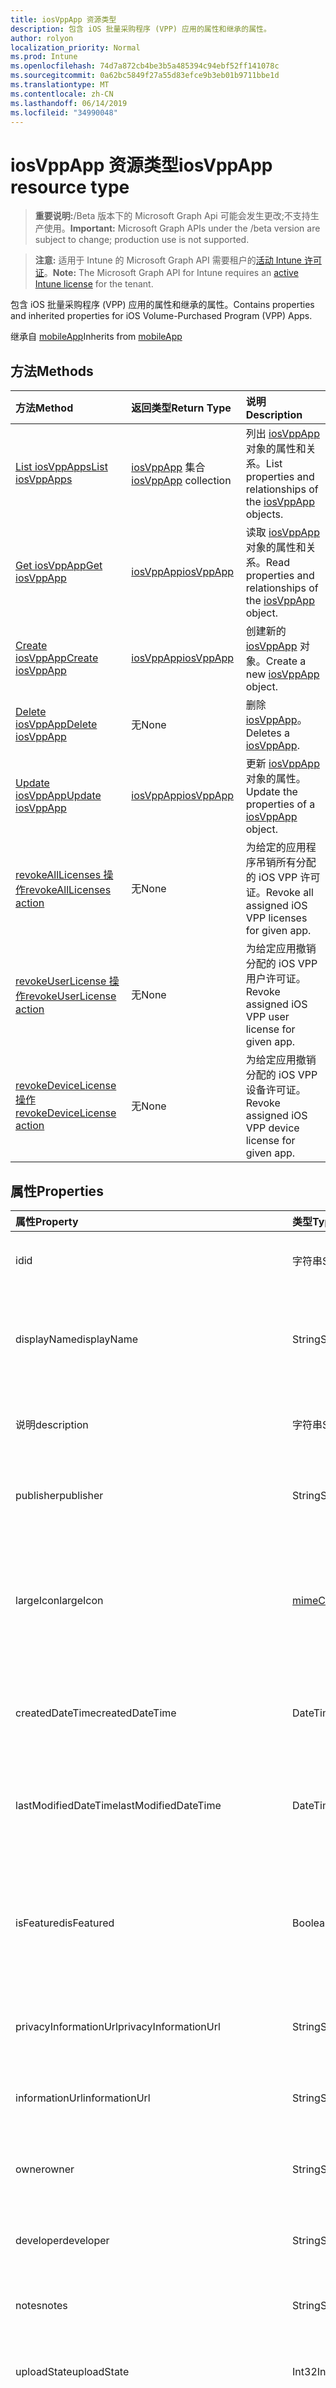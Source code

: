 ```yaml
---
title: iosVppApp 资源类型
description: 包含 iOS 批量采购程序 (VPP) 应用的属性和继承的属性。
author: rolyon
localization_priority: Normal
ms.prod: Intune
ms.openlocfilehash: 74d7a872cb4be3b5a485394c94ebf52ff141078c
ms.sourcegitcommit: 0a62bc5849f27a55d83efce9b3eb01b9711bbe1d
ms.translationtype: MT
ms.contentlocale: zh-CN
ms.lasthandoff: 06/14/2019
ms.locfileid: "34990048"
---
```

# <a name="iosvppapp-resource-type"></a><span data-ttu-id="be109-103">iosVppApp 资源类型</span><span class="sxs-lookup"><span data-stu-id="be109-103">iosVppApp resource type</span></span>

> <span data-ttu-id="be109-104">**重要说明:**/Beta 版本下的 Microsoft Graph Api 可能会发生更改;不支持生产使用。</span><span class="sxs-lookup"><span data-stu-id="be109-104">**Important:** Microsoft Graph APIs under the /beta version are subject to change; production use is not supported.</span></span>

> <span data-ttu-id="be109-105">**注意:** 适用于 Intune 的 Microsoft Graph API 需要租户的[活动 Intune 许可证](https://go.microsoft.com/fwlink/?linkid=839381)。</span><span class="sxs-lookup"><span data-stu-id="be109-105">**Note:** The Microsoft Graph API for Intune requires an [active Intune license](https://go.microsoft.com/fwlink/?linkid=839381) for the tenant.</span></span>

<span data-ttu-id="be109-106">包含 iOS 批量采购程序 (VPP) 应用的属性和继承的属性。</span><span class="sxs-lookup"><span data-stu-id="be109-106">Contains properties and inherited properties for iOS Volume-Purchased Program (VPP) Apps.</span></span>


<span data-ttu-id="be109-107">继承自 [mobileApp](../resources/intune-apps-mobileapp.md)</span><span class="sxs-lookup"><span data-stu-id="be109-107">Inherits from [mobileApp](../resources/intune-apps-mobileapp.md)</span></span>

## <a name="methods"></a><span data-ttu-id="be109-108">方法</span><span class="sxs-lookup"><span data-stu-id="be109-108">Methods</span></span>
|<span data-ttu-id="be109-109">方法</span><span class="sxs-lookup"><span data-stu-id="be109-109">Method</span></span>|<span data-ttu-id="be109-110">返回类型</span><span class="sxs-lookup"><span data-stu-id="be109-110">Return Type</span></span>|<span data-ttu-id="be109-111">说明</span><span class="sxs-lookup"><span data-stu-id="be109-111">Description</span></span>|
|:---|:---|:---|
|[<span data-ttu-id="be109-112">List iosVppApps</span><span class="sxs-lookup"><span data-stu-id="be109-112">List iosVppApps</span></span>](../api/intune-apps-iosvppapp-list.md)|<span data-ttu-id="be109-113">[iosVppApp](../resources/intune-apps-iosvppapp.md) 集合</span><span class="sxs-lookup"><span data-stu-id="be109-113">[iosVppApp](../resources/intune-apps-iosvppapp.md) collection</span></span>|<span data-ttu-id="be109-114">列出 [iosVppApp](../resources/intune-apps-iosvppapp.md) 对象的属性和关系。</span><span class="sxs-lookup"><span data-stu-id="be109-114">List properties and relationships of the [iosVppApp](../resources/intune-apps-iosvppapp.md) objects.</span></span>|
|[<span data-ttu-id="be109-115">Get iosVppApp</span><span class="sxs-lookup"><span data-stu-id="be109-115">Get iosVppApp</span></span>](../api/intune-apps-iosvppapp-get.md)|[<span data-ttu-id="be109-116">iosVppApp</span><span class="sxs-lookup"><span data-stu-id="be109-116">iosVppApp</span></span>](../resources/intune-apps-iosvppapp.md)|<span data-ttu-id="be109-117">读取 [iosVppApp](../resources/intune-apps-iosvppapp.md) 对象的属性和关系。</span><span class="sxs-lookup"><span data-stu-id="be109-117">Read properties and relationships of the [iosVppApp](../resources/intune-apps-iosvppapp.md) object.</span></span>|
|[<span data-ttu-id="be109-118">Create iosVppApp</span><span class="sxs-lookup"><span data-stu-id="be109-118">Create iosVppApp</span></span>](../api/intune-apps-iosvppapp-create.md)|[<span data-ttu-id="be109-119">iosVppApp</span><span class="sxs-lookup"><span data-stu-id="be109-119">iosVppApp</span></span>](../resources/intune-apps-iosvppapp.md)|<span data-ttu-id="be109-120">创建新的 [iosVppApp](../resources/intune-apps-iosvppapp.md) 对象。</span><span class="sxs-lookup"><span data-stu-id="be109-120">Create a new [iosVppApp](../resources/intune-apps-iosvppapp.md) object.</span></span>|
|[<span data-ttu-id="be109-121">Delete iosVppApp</span><span class="sxs-lookup"><span data-stu-id="be109-121">Delete iosVppApp</span></span>](../api/intune-apps-iosvppapp-delete.md)|<span data-ttu-id="be109-122">无</span><span class="sxs-lookup"><span data-stu-id="be109-122">None</span></span>|<span data-ttu-id="be109-123">删除 [iosVppApp](../resources/intune-apps-iosvppapp.md)。</span><span class="sxs-lookup"><span data-stu-id="be109-123">Deletes a [iosVppApp](../resources/intune-apps-iosvppapp.md).</span></span>|
|[<span data-ttu-id="be109-124">Update iosVppApp</span><span class="sxs-lookup"><span data-stu-id="be109-124">Update iosVppApp</span></span>](../api/intune-apps-iosvppapp-update.md)|[<span data-ttu-id="be109-125">iosVppApp</span><span class="sxs-lookup"><span data-stu-id="be109-125">iosVppApp</span></span>](../resources/intune-apps-iosvppapp.md)|<span data-ttu-id="be109-126">更新 [iosVppApp](../resources/intune-apps-iosvppapp.md) 对象的属性。</span><span class="sxs-lookup"><span data-stu-id="be109-126">Update the properties of a [iosVppApp](../resources/intune-apps-iosvppapp.md) object.</span></span>|
|[<span data-ttu-id="be109-127">revokeAllLicenses 操作</span><span class="sxs-lookup"><span data-stu-id="be109-127">revokeAllLicenses action</span></span>](../api/intune-apps-iosvppapp-revokealllicenses.md)|<span data-ttu-id="be109-128">无</span><span class="sxs-lookup"><span data-stu-id="be109-128">None</span></span>|<span data-ttu-id="be109-129">为给定的应用程序吊销所有分配的 iOS VPP 许可证。</span><span class="sxs-lookup"><span data-stu-id="be109-129">Revoke all assigned iOS VPP licenses for given app.</span></span>|
|[<span data-ttu-id="be109-130">revokeUserLicense 操作</span><span class="sxs-lookup"><span data-stu-id="be109-130">revokeUserLicense action</span></span>](../api/intune-apps-iosvppapp-revokeuserlicense.md)|<span data-ttu-id="be109-131">无</span><span class="sxs-lookup"><span data-stu-id="be109-131">None</span></span>|<span data-ttu-id="be109-132">为给定应用撤销分配的 iOS VPP 用户许可证。</span><span class="sxs-lookup"><span data-stu-id="be109-132">Revoke assigned iOS VPP user license for given app.</span></span>|
|[<span data-ttu-id="be109-133">revokeDeviceLicense 操作</span><span class="sxs-lookup"><span data-stu-id="be109-133">revokeDeviceLicense action</span></span>](../api/intune-apps-iosvppapp-revokedevicelicense.md)|<span data-ttu-id="be109-134">无</span><span class="sxs-lookup"><span data-stu-id="be109-134">None</span></span>|<span data-ttu-id="be109-135">为给定应用撤销分配的 iOS VPP 设备许可证。</span><span class="sxs-lookup"><span data-stu-id="be109-135">Revoke assigned iOS VPP device license for given app.</span></span>|

## <a name="properties"></a><span data-ttu-id="be109-136">属性</span><span class="sxs-lookup"><span data-stu-id="be109-136">Properties</span></span>
|<span data-ttu-id="be109-137">属性</span><span class="sxs-lookup"><span data-stu-id="be109-137">Property</span></span>|<span data-ttu-id="be109-138">类型</span><span class="sxs-lookup"><span data-stu-id="be109-138">Type</span></span>|<span data-ttu-id="be109-139">说明</span><span class="sxs-lookup"><span data-stu-id="be109-139">Description</span></span>|
|:---|:---|:---|
|<span data-ttu-id="be109-140">id</span><span class="sxs-lookup"><span data-stu-id="be109-140">id</span></span>|<span data-ttu-id="be109-141">字符串</span><span class="sxs-lookup"><span data-stu-id="be109-141">String</span></span>|<span data-ttu-id="be109-142">实体的键。</span><span class="sxs-lookup"><span data-stu-id="be109-142">Key of the entity.</span></span> <span data-ttu-id="be109-143">继承自 [mobileApp](../resources/intune-apps-mobileapp.md)</span><span class="sxs-lookup"><span data-stu-id="be109-143">Inherited from [mobileApp](../resources/intune-apps-mobileapp.md)</span></span>|
|<span data-ttu-id="be109-144">displayName</span><span class="sxs-lookup"><span data-stu-id="be109-144">displayName</span></span>|<span data-ttu-id="be109-145">String</span><span class="sxs-lookup"><span data-stu-id="be109-145">String</span></span>|<span data-ttu-id="be109-146">管理员提供或导入的应用标题。</span><span class="sxs-lookup"><span data-stu-id="be109-146">The admin provided or imported title of the app.</span></span> <span data-ttu-id="be109-147">继承自 [mobileApp](../resources/intune-apps-mobileapp.md)</span><span class="sxs-lookup"><span data-stu-id="be109-147">Inherited from [mobileApp](../resources/intune-apps-mobileapp.md)</span></span>|
|<span data-ttu-id="be109-148">说明</span><span class="sxs-lookup"><span data-stu-id="be109-148">description</span></span>|<span data-ttu-id="be109-149">字符串</span><span class="sxs-lookup"><span data-stu-id="be109-149">String</span></span>|<span data-ttu-id="be109-150">应用的说明。</span><span class="sxs-lookup"><span data-stu-id="be109-150">The description of the app.</span></span> <span data-ttu-id="be109-151">继承自 [mobileApp](../resources/intune-apps-mobileapp.md)</span><span class="sxs-lookup"><span data-stu-id="be109-151">Inherited from [mobileApp](../resources/intune-apps-mobileapp.md)</span></span>|
|<span data-ttu-id="be109-152">publisher</span><span class="sxs-lookup"><span data-stu-id="be109-152">publisher</span></span>|<span data-ttu-id="be109-153">String</span><span class="sxs-lookup"><span data-stu-id="be109-153">String</span></span>|<span data-ttu-id="be109-154">应用的发布者。</span><span class="sxs-lookup"><span data-stu-id="be109-154">The publisher of the app.</span></span> <span data-ttu-id="be109-155">继承自 [mobileApp](../resources/intune-apps-mobileapp.md)</span><span class="sxs-lookup"><span data-stu-id="be109-155">Inherited from [mobileApp](../resources/intune-apps-mobileapp.md)</span></span>|
|<span data-ttu-id="be109-156">largeIcon</span><span class="sxs-lookup"><span data-stu-id="be109-156">largeIcon</span></span>|[<span data-ttu-id="be109-157">mimeContent</span><span class="sxs-lookup"><span data-stu-id="be109-157">mimeContent</span></span>](../resources/intune-shared-mimecontent.md)|<span data-ttu-id="be109-158">要显示在应用详细信息中并用于图标上传的大图标。</span><span class="sxs-lookup"><span data-stu-id="be109-158">The large icon, to be displayed in the app details and used for upload of the icon.</span></span> <span data-ttu-id="be109-159">继承自 [mobileApp](../resources/intune-apps-mobileapp.md)</span><span class="sxs-lookup"><span data-stu-id="be109-159">Inherited from [mobileApp](../resources/intune-apps-mobileapp.md)</span></span>|
|<span data-ttu-id="be109-160">createdDateTime</span><span class="sxs-lookup"><span data-stu-id="be109-160">createdDateTime</span></span>|<span data-ttu-id="be109-161">DateTimeOffset</span><span class="sxs-lookup"><span data-stu-id="be109-161">DateTimeOffset</span></span>|<span data-ttu-id="be109-162">创建应用的日期和时间。</span><span class="sxs-lookup"><span data-stu-id="be109-162">The date and time the app was created.</span></span> <span data-ttu-id="be109-163">继承自 [mobileApp](../resources/intune-apps-mobileapp.md)</span><span class="sxs-lookup"><span data-stu-id="be109-163">Inherited from [mobileApp](../resources/intune-apps-mobileapp.md)</span></span>|
|<span data-ttu-id="be109-164">lastModifiedDateTime</span><span class="sxs-lookup"><span data-stu-id="be109-164">lastModifiedDateTime</span></span>|<span data-ttu-id="be109-165">DateTimeOffset</span><span class="sxs-lookup"><span data-stu-id="be109-165">DateTimeOffset</span></span>|<span data-ttu-id="be109-166">上次修改应用的日期和时间。</span><span class="sxs-lookup"><span data-stu-id="be109-166">The date and time the app was last modified.</span></span> <span data-ttu-id="be109-167">继承自 [mobileApp](../resources/intune-apps-mobileapp.md)</span><span class="sxs-lookup"><span data-stu-id="be109-167">Inherited from [mobileApp](../resources/intune-apps-mobileapp.md)</span></span>|
|<span data-ttu-id="be109-168">isFeatured</span><span class="sxs-lookup"><span data-stu-id="be109-168">isFeatured</span></span>|<span data-ttu-id="be109-169">Boolean</span><span class="sxs-lookup"><span data-stu-id="be109-169">Boolean</span></span>|<span data-ttu-id="be109-170">指示应用是否被管理员标记为特色的值。继承自 [mobileApp](../resources/intune-apps-mobileapp.md)</span><span class="sxs-lookup"><span data-stu-id="be109-170">The value indicating whether the app is marked as featured by the admin. Inherited from [mobileApp](../resources/intune-apps-mobileapp.md)</span></span>|
|<span data-ttu-id="be109-171">privacyInformationUrl</span><span class="sxs-lookup"><span data-stu-id="be109-171">privacyInformationUrl</span></span>|<span data-ttu-id="be109-172">String</span><span class="sxs-lookup"><span data-stu-id="be109-172">String</span></span>|<span data-ttu-id="be109-173">隐私声明 URL。</span><span class="sxs-lookup"><span data-stu-id="be109-173">The privacy statement Url.</span></span> <span data-ttu-id="be109-174">继承自 [mobileApp](../resources/intune-apps-mobileapp.md)</span><span class="sxs-lookup"><span data-stu-id="be109-174">Inherited from [mobileApp](../resources/intune-apps-mobileapp.md)</span></span>|
|<span data-ttu-id="be109-175">informationUrl</span><span class="sxs-lookup"><span data-stu-id="be109-175">informationUrl</span></span>|<span data-ttu-id="be109-176">String</span><span class="sxs-lookup"><span data-stu-id="be109-176">String</span></span>|<span data-ttu-id="be109-177">详细信息 URL。</span><span class="sxs-lookup"><span data-stu-id="be109-177">The more information Url.</span></span> <span data-ttu-id="be109-178">继承自 [mobileApp](../resources/intune-apps-mobileapp.md)</span><span class="sxs-lookup"><span data-stu-id="be109-178">Inherited from [mobileApp](../resources/intune-apps-mobileapp.md)</span></span>|
|<span data-ttu-id="be109-179">owner</span><span class="sxs-lookup"><span data-stu-id="be109-179">owner</span></span>|<span data-ttu-id="be109-180">String</span><span class="sxs-lookup"><span data-stu-id="be109-180">String</span></span>|<span data-ttu-id="be109-181">应用的所有者。</span><span class="sxs-lookup"><span data-stu-id="be109-181">The owner of the app.</span></span> <span data-ttu-id="be109-182">继承自 [mobileApp](../resources/intune-apps-mobileapp.md)</span><span class="sxs-lookup"><span data-stu-id="be109-182">Inherited from [mobileApp](../resources/intune-apps-mobileapp.md)</span></span>|
|<span data-ttu-id="be109-183">developer</span><span class="sxs-lookup"><span data-stu-id="be109-183">developer</span></span>|<span data-ttu-id="be109-184">String</span><span class="sxs-lookup"><span data-stu-id="be109-184">String</span></span>|<span data-ttu-id="be109-185">应用的开发者。</span><span class="sxs-lookup"><span data-stu-id="be109-185">The developer of the app.</span></span> <span data-ttu-id="be109-186">继承自 [mobileApp](../resources/intune-apps-mobileapp.md)</span><span class="sxs-lookup"><span data-stu-id="be109-186">Inherited from [mobileApp](../resources/intune-apps-mobileapp.md)</span></span>|
|<span data-ttu-id="be109-187">notes</span><span class="sxs-lookup"><span data-stu-id="be109-187">notes</span></span>|<span data-ttu-id="be109-188">String</span><span class="sxs-lookup"><span data-stu-id="be109-188">String</span></span>|<span data-ttu-id="be109-189">应用的备注。</span><span class="sxs-lookup"><span data-stu-id="be109-189">Notes for the app.</span></span> <span data-ttu-id="be109-190">继承自 [mobileApp](../resources/intune-apps-mobileapp.md)</span><span class="sxs-lookup"><span data-stu-id="be109-190">Inherited from [mobileApp](../resources/intune-apps-mobileapp.md)</span></span>|
|<span data-ttu-id="be109-191">uploadState</span><span class="sxs-lookup"><span data-stu-id="be109-191">uploadState</span></span>|<span data-ttu-id="be109-192">Int32</span><span class="sxs-lookup"><span data-stu-id="be109-192">Int32</span></span>|<span data-ttu-id="be109-193">上载状态。</span><span class="sxs-lookup"><span data-stu-id="be109-193">The upload state.</span></span> <span data-ttu-id="be109-194">继承自 [mobileApp](../resources/intune-apps-mobileapp.md)</span><span class="sxs-lookup"><span data-stu-id="be109-194">Inherited from [mobileApp](../resources/intune-apps-mobileapp.md)</span></span>|
|<span data-ttu-id="be109-195">publishingState</span><span class="sxs-lookup"><span data-stu-id="be109-195">publishingState</span></span>|[<span data-ttu-id="be109-196">mobileAppPublishingState</span><span class="sxs-lookup"><span data-stu-id="be109-196">mobileAppPublishingState</span></span>](../resources/intune-apps-mobileapppublishingstate.md)|<span data-ttu-id="be109-197">应用的发布状态。</span><span class="sxs-lookup"><span data-stu-id="be109-197">The publishing state for the app.</span></span> <span data-ttu-id="be109-198">除非应用已发布，否则无法分配应用。</span><span class="sxs-lookup"><span data-stu-id="be109-198">The app cannot be assigned unless the app is published.</span></span> <span data-ttu-id="be109-199">继承自[mobileApp](../resources/intune-apps-mobileapp.md)。</span><span class="sxs-lookup"><span data-stu-id="be109-199">Inherited from [mobileApp](../resources/intune-apps-mobileapp.md).</span></span> <span data-ttu-id="be109-200">可取值为：`notPublished`、`processing`、`published`。</span><span class="sxs-lookup"><span data-stu-id="be109-200">Possible values are: `notPublished`, `processing`, `published`.</span></span>|
|<span data-ttu-id="be109-201">isAssigned</span><span class="sxs-lookup"><span data-stu-id="be109-201">isAssigned</span></span>|<span data-ttu-id="be109-202">Boolean</span><span class="sxs-lookup"><span data-stu-id="be109-202">Boolean</span></span>|<span data-ttu-id="be109-203">指示是否至少向一个组分配了应用程序的值。</span><span class="sxs-lookup"><span data-stu-id="be109-203">The value indicating whether the app is assigned to at least one group.</span></span> <span data-ttu-id="be109-204">继承自 [mobileApp](../resources/intune-apps-mobileapp.md)</span><span class="sxs-lookup"><span data-stu-id="be109-204">Inherited from [mobileApp](../resources/intune-apps-mobileapp.md)</span></span>|
|<span data-ttu-id="be109-205">roleScopeTagIds</span><span class="sxs-lookup"><span data-stu-id="be109-205">roleScopeTagIds</span></span>|<span data-ttu-id="be109-206">String collection</span><span class="sxs-lookup"><span data-stu-id="be109-206">String collection</span></span>|<span data-ttu-id="be109-207">此移动应用的作用域标记 id 列表。</span><span class="sxs-lookup"><span data-stu-id="be109-207">List of scope tag ids for this mobile app.</span></span> <span data-ttu-id="be109-208">继承自 [mobileApp](../resources/intune-apps-mobileapp.md)</span><span class="sxs-lookup"><span data-stu-id="be109-208">Inherited from [mobileApp](../resources/intune-apps-mobileapp.md)</span></span>|
|<span data-ttu-id="be109-209">dependentAppCount</span><span class="sxs-lookup"><span data-stu-id="be109-209">dependentAppCount</span></span>|<span data-ttu-id="be109-210">Int32</span><span class="sxs-lookup"><span data-stu-id="be109-210">Int32</span></span>|<span data-ttu-id="be109-211">子应用程序的依赖项总数。</span><span class="sxs-lookup"><span data-stu-id="be109-211">The total number of dependencies the child app has.</span></span> <span data-ttu-id="be109-212">继承自 [mobileApp](../resources/intune-apps-mobileapp.md)</span><span class="sxs-lookup"><span data-stu-id="be109-212">Inherited from [mobileApp](../resources/intune-apps-mobileapp.md)</span></span>|
|<span data-ttu-id="be109-213">usedLicenseCount</span><span class="sxs-lookup"><span data-stu-id="be109-213">usedLicenseCount</span></span>|<span data-ttu-id="be109-214">Int32</span><span class="sxs-lookup"><span data-stu-id="be109-214">Int32</span></span>|<span data-ttu-id="be109-215">使用中的 VPP 许可证数量。</span><span class="sxs-lookup"><span data-stu-id="be109-215">The number of VPP licenses in use.</span></span>|
|<span data-ttu-id="be109-216">totalLicenseCount</span><span class="sxs-lookup"><span data-stu-id="be109-216">totalLicenseCount</span></span>|<span data-ttu-id="be109-217">Int32</span><span class="sxs-lookup"><span data-stu-id="be109-217">Int32</span></span>|<span data-ttu-id="be109-218">VPP 许可证的总数。</span><span class="sxs-lookup"><span data-stu-id="be109-218">The total number of VPP licenses.</span></span>|
|<span data-ttu-id="be109-219">releaseDateTime</span><span class="sxs-lookup"><span data-stu-id="be109-219">releaseDateTime</span></span>|<span data-ttu-id="be109-220">DateTimeOffset</span><span class="sxs-lookup"><span data-stu-id="be109-220">DateTimeOffset</span></span>|<span data-ttu-id="be109-221">VPP 应用程序的发布日期和时间。</span><span class="sxs-lookup"><span data-stu-id="be109-221">The VPP application release date and time.</span></span>|
|<span data-ttu-id="be109-222">appStoreUrl</span><span class="sxs-lookup"><span data-stu-id="be109-222">appStoreUrl</span></span>|<span data-ttu-id="be109-223">String</span><span class="sxs-lookup"><span data-stu-id="be109-223">String</span></span>|<span data-ttu-id="be109-224">存储 URL。</span><span class="sxs-lookup"><span data-stu-id="be109-224">The store URL.</span></span>|
|<span data-ttu-id="be109-225">licensingType</span><span class="sxs-lookup"><span data-stu-id="be109-225">licensingType</span></span>|[<span data-ttu-id="be109-226">vppLicensingType</span><span class="sxs-lookup"><span data-stu-id="be109-226">vppLicensingType</span></span>](../resources/intune-apps-vpplicensingtype.md)|<span data-ttu-id="be109-227">受支持的许可证类型。</span><span class="sxs-lookup"><span data-stu-id="be109-227">The supported License Type.</span></span>|
|<span data-ttu-id="be109-228">applicableDeviceType</span><span class="sxs-lookup"><span data-stu-id="be109-228">applicableDeviceType</span></span>|[<span data-ttu-id="be109-229">iosDeviceType</span><span class="sxs-lookup"><span data-stu-id="be109-229">iosDeviceType</span></span>](../resources/intune-apps-iosdevicetype.md)|<span data-ttu-id="be109-230">适用的 iOS 设备类型。</span><span class="sxs-lookup"><span data-stu-id="be109-230">The applicable iOS Device Type.</span></span>|
|<span data-ttu-id="be109-231">vppTokenOrganizationName</span><span class="sxs-lookup"><span data-stu-id="be109-231">vppTokenOrganizationName</span></span>|<span data-ttu-id="be109-232">String</span><span class="sxs-lookup"><span data-stu-id="be109-232">String</span></span>|<span data-ttu-id="be109-233">与 Apple Volume Purchase Program 令牌关联的组织</span><span class="sxs-lookup"><span data-stu-id="be109-233">The organization associated with the Apple Volume Purchase Program Token</span></span>|
|<span data-ttu-id="be109-234">vppTokenAccountType</span><span class="sxs-lookup"><span data-stu-id="be109-234">vppTokenAccountType</span></span>|[<span data-ttu-id="be109-235">vppTokenAccountType</span><span class="sxs-lookup"><span data-stu-id="be109-235">vppTokenAccountType</span></span>](../resources/intune-shared-vpptokenaccounttype.md)|<span data-ttu-id="be109-236">与给定的 Apple Volume Purchase Program 令牌关联的批量购买计划的类型。</span><span class="sxs-lookup"><span data-stu-id="be109-236">The type of volume purchase program which the given Apple Volume Purchase Program Token is associated with.</span></span> <span data-ttu-id="be109-237">可取值为：`business`、`education`。</span><span class="sxs-lookup"><span data-stu-id="be109-237">Possible values are: `business`, `education`.</span></span> <span data-ttu-id="be109-238">可取值为：`business`、`education`。</span><span class="sxs-lookup"><span data-stu-id="be109-238">Possible values are: `business`, `education`.</span></span>|
|<span data-ttu-id="be109-239">vppTokenAppleId</span><span class="sxs-lookup"><span data-stu-id="be109-239">vppTokenAppleId</span></span>|<span data-ttu-id="be109-240">String</span><span class="sxs-lookup"><span data-stu-id="be109-240">String</span></span>|<span data-ttu-id="be109-241">与给定的 Apple Volume Purchase Program 令牌关联的 Apple ID。</span><span class="sxs-lookup"><span data-stu-id="be109-241">The Apple Id associated with the given Apple Volume Purchase Program Token.</span></span>|
|<span data-ttu-id="be109-242">bundleId</span><span class="sxs-lookup"><span data-stu-id="be109-242">bundleId</span></span>|<span data-ttu-id="be109-243">String</span><span class="sxs-lookup"><span data-stu-id="be109-243">String</span></span>|<span data-ttu-id="be109-244">标识名称。</span><span class="sxs-lookup"><span data-stu-id="be109-244">The Identity Name.</span></span>|
|<span data-ttu-id="be109-245">vppTokenId</span><span class="sxs-lookup"><span data-stu-id="be109-245">vppTokenId</span></span>|<span data-ttu-id="be109-246">String</span><span class="sxs-lookup"><span data-stu-id="be109-246">String</span></span>|<span data-ttu-id="be109-247">与此应用程序关联的 VPP 令牌的标识符。</span><span class="sxs-lookup"><span data-stu-id="be109-247">Identifier of the VPP token associated with this app.</span></span>|
|<span data-ttu-id="be109-248">revokeLicenseActionResults</span><span class="sxs-lookup"><span data-stu-id="be109-248">revokeLicenseActionResults</span></span>|<span data-ttu-id="be109-249">[iosVppAppRevokeLicensesActionResult](../resources/intune-apps-iosvppapprevokelicensesactionresult.md)集合</span><span class="sxs-lookup"><span data-stu-id="be109-249">[iosVppAppRevokeLicensesActionResult](../resources/intune-apps-iosvppapprevokelicensesactionresult.md) collection</span></span>|<span data-ttu-id="be109-250">对此应用吊销许可证操作的结果。</span><span class="sxs-lookup"><span data-stu-id="be109-250">Results of revoke license actions on this app.</span></span>|

## <a name="relationships"></a><span data-ttu-id="be109-251">关系</span><span class="sxs-lookup"><span data-stu-id="be109-251">Relationships</span></span>
|<span data-ttu-id="be109-252">关系</span><span class="sxs-lookup"><span data-stu-id="be109-252">Relationship</span></span>|<span data-ttu-id="be109-253">类型</span><span class="sxs-lookup"><span data-stu-id="be109-253">Type</span></span>|<span data-ttu-id="be109-254">说明</span><span class="sxs-lookup"><span data-stu-id="be109-254">Description</span></span>|
|:---|:---|:---|
|<span data-ttu-id="be109-255">categories</span><span class="sxs-lookup"><span data-stu-id="be109-255">categories</span></span>|<span data-ttu-id="be109-256">[mobileAppCategory](../resources/intune-apps-mobileappcategory.md) 集合</span><span class="sxs-lookup"><span data-stu-id="be109-256">[mobileAppCategory](../resources/intune-apps-mobileappcategory.md) collection</span></span>|<span data-ttu-id="be109-257">此应用的类别列表。</span><span class="sxs-lookup"><span data-stu-id="be109-257">The list of categories for this app.</span></span> <span data-ttu-id="be109-258">继承自 [mobileApp](../resources/intune-apps-mobileapp.md)</span><span class="sxs-lookup"><span data-stu-id="be109-258">Inherited from [mobileApp](../resources/intune-apps-mobileapp.md)</span></span>|
|<span data-ttu-id="be109-259">assignments</span><span class="sxs-lookup"><span data-stu-id="be109-259">assignments</span></span>|<span data-ttu-id="be109-260">[mobileAppAssignment](../resources/intune-apps-mobileappassignment.md) 集合</span><span class="sxs-lookup"><span data-stu-id="be109-260">[mobileAppAssignment](../resources/intune-apps-mobileappassignment.md) collection</span></span>|<span data-ttu-id="be109-261">此移动应用的组分配的列表。</span><span class="sxs-lookup"><span data-stu-id="be109-261">The list of group assignments for this mobile app.</span></span> <span data-ttu-id="be109-262">继承自 [mobileApp](../resources/intune-apps-mobileapp.md)</span><span class="sxs-lookup"><span data-stu-id="be109-262">Inherited from [mobileApp](../resources/intune-apps-mobileapp.md)</span></span>|
|<span data-ttu-id="be109-263">installSummary</span><span class="sxs-lookup"><span data-stu-id="be109-263">installSummary</span></span>|[<span data-ttu-id="be109-264">mobileAppInstallSummary</span><span class="sxs-lookup"><span data-stu-id="be109-264">mobileAppInstallSummary</span></span>](../resources/intune-apps-mobileappinstallsummary.md)|<span data-ttu-id="be109-265">移动应用安装摘要。</span><span class="sxs-lookup"><span data-stu-id="be109-265">Mobile App Install Summary.</span></span> <span data-ttu-id="be109-266">继承自 [mobileApp](../resources/intune-apps-mobileapp.md)</span><span class="sxs-lookup"><span data-stu-id="be109-266">Inherited from [mobileApp](../resources/intune-apps-mobileapp.md)</span></span>|
|<span data-ttu-id="be109-267">deviceStatuses</span><span class="sxs-lookup"><span data-stu-id="be109-267">deviceStatuses</span></span>|<span data-ttu-id="be109-268">[mobileAppInstallStatus](../resources/intune-apps-mobileappinstallstatus.md)集合</span><span class="sxs-lookup"><span data-stu-id="be109-268">[mobileAppInstallStatus](../resources/intune-apps-mobileappinstallstatus.md) collection</span></span>|<span data-ttu-id="be109-269">此移动应用程序的安装状态列表。</span><span class="sxs-lookup"><span data-stu-id="be109-269">The list of installation states for this mobile app.</span></span> <span data-ttu-id="be109-270">继承自 [mobileApp](../resources/intune-apps-mobileapp.md)</span><span class="sxs-lookup"><span data-stu-id="be109-270">Inherited from [mobileApp](../resources/intune-apps-mobileapp.md)</span></span>|
|<span data-ttu-id="be109-271">userStatuses</span><span class="sxs-lookup"><span data-stu-id="be109-271">userStatuses</span></span>|<span data-ttu-id="be109-272">[userAppInstallStatus](../resources/intune-apps-userappinstallstatus.md)集合</span><span class="sxs-lookup"><span data-stu-id="be109-272">[userAppInstallStatus](../resources/intune-apps-userappinstallstatus.md) collection</span></span>|<span data-ttu-id="be109-273">此移动应用程序的安装状态列表。</span><span class="sxs-lookup"><span data-stu-id="be109-273">The list of installation states for this mobile app.</span></span> <span data-ttu-id="be109-274">继承自 [mobileApp](../resources/intune-apps-mobileapp.md)</span><span class="sxs-lookup"><span data-stu-id="be109-274">Inherited from [mobileApp](../resources/intune-apps-mobileapp.md)</span></span>|
|<span data-ttu-id="be109-275">相互</span><span class="sxs-lookup"><span data-stu-id="be109-275">relationships</span></span>|<span data-ttu-id="be109-276">[mobileAppRelationship](../resources/intune-apps-mobileapprelationship.md)集合</span><span class="sxs-lookup"><span data-stu-id="be109-276">[mobileAppRelationship](../resources/intune-apps-mobileapprelationship.md) collection</span></span>|<span data-ttu-id="be109-277">此移动应用的关系列表。</span><span class="sxs-lookup"><span data-stu-id="be109-277">List of relationships for this mobile app.</span></span> <span data-ttu-id="be109-278">继承自 [mobileApp](../resources/intune-apps-mobileapp.md)</span><span class="sxs-lookup"><span data-stu-id="be109-278">Inherited from [mobileApp](../resources/intune-apps-mobileapp.md)</span></span>|
|<span data-ttu-id="be109-279">assignedLicenses</span><span class="sxs-lookup"><span data-stu-id="be109-279">assignedLicenses</span></span>|<span data-ttu-id="be109-280">[iosVppAppAssignedLicense](../resources/intune-apps-iosvppappassignedlicense.md)集合</span><span class="sxs-lookup"><span data-stu-id="be109-280">[iosVppAppAssignedLicense](../resources/intune-apps-iosvppappassignedlicense.md) collection</span></span>|<span data-ttu-id="be109-281">分配给此应用程序的许可证。</span><span class="sxs-lookup"><span data-stu-id="be109-281">The licenses assigned to this app.</span></span>|

## <a name="json-representation"></a><span data-ttu-id="be109-282">JSON 表示形式</span><span class="sxs-lookup"><span data-stu-id="be109-282">JSON Representation</span></span>
<span data-ttu-id="be109-283">下面是资源的 JSON 表示形式。</span><span class="sxs-lookup"><span data-stu-id="be109-283">Here is a JSON representation of the resource.</span></span>
<!-- {
  "blockType": "resource",
  "keyProperty": "id",
  "@odata.type": "microsoft.graph.iosVppApp"
}
-->
``` json
{
  "@odata.type": "#microsoft.graph.iosVppApp",
  "id": "String (identifier)",
  "displayName": "String",
  "description": "String",
  "publisher": "String",
  "largeIcon": {
    "@odata.type": "microsoft.graph.mimeContent",
    "type": "String",
    "value": "binary"
  },
  "createdDateTime": "String (timestamp)",
  "lastModifiedDateTime": "String (timestamp)",
  "isFeatured": true,
  "privacyInformationUrl": "String",
  "informationUrl": "String",
  "owner": "String",
  "developer": "String",
  "notes": "String",
  "uploadState": 1024,
  "publishingState": "String",
  "isAssigned": true,
  "roleScopeTagIds": [
    "String"
  ],
  "dependentAppCount": 1024,
  "usedLicenseCount": 1024,
  "totalLicenseCount": 1024,
  "releaseDateTime": "String (timestamp)",
  "appStoreUrl": "String",
  "licensingType": {
    "@odata.type": "microsoft.graph.vppLicensingType",
    "supportUserLicensing": true,
    "supportDeviceLicensing": true,
    "supportsUserLicensing": true,
    "supportsDeviceLicensing": true
  },
  "applicableDeviceType": {
    "@odata.type": "microsoft.graph.iosDeviceType",
    "iPad": true,
    "iPhoneAndIPod": true
  },
  "vppTokenOrganizationName": "String",
  "vppTokenAccountType": "String",
  "vppTokenAppleId": "String",
  "bundleId": "String",
  "vppTokenId": "String",
  "revokeLicenseActionResults": [
    {
      "@odata.type": "microsoft.graph.iosVppAppRevokeLicensesActionResult",
      "userId": "String",
      "managedDeviceId": "String",
      "totalLicensesCount": 1024,
      "failedLicensesCount": 1024,
      "actionFailureReason": "String",
      "actionName": "String",
      "actionState": "String",
      "startDateTime": "String (timestamp)",
      "lastUpdatedDateTime": "String (timestamp)"
    }
  ]
}
```





